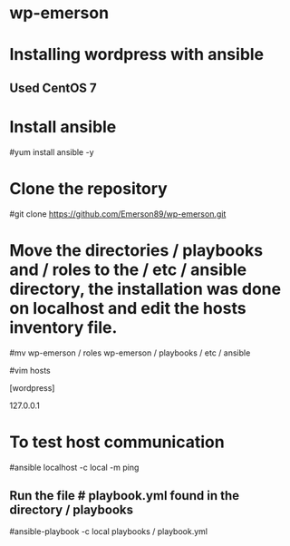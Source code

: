 # wp-emerson

# Installing wordpress with ansible

## Used CentOS 7 ##

# Install ansible

#yum install ansible -y

# Clone the repository

#git clone https://github.com/Emerson89/wp-emerson.git

# Move the directories / playbooks and / roles to the / etc / ansible directory, the installation was done on localhost and edit the hosts inventory file.

#mv wp-emerson / roles wp-emerson / playbooks / etc / ansible

#vim hosts

[wordpress]

127.0.0.1

# To test host communication

#ansible localhost -c local -m ping

## Run the file # playbook.yml found in the directory / playbooks

#ansible-playbook -c local playbooks / playbook.yml
